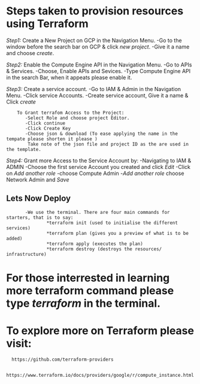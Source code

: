 # Steps taken to provision resources using Terraform

*Step1:* Create a New Project on GCP in the Navigation Menu.
           -Go to the window before the search bar on GCP & click *new project*.
           -Give it a name and choose *create*.

*Step2:* Enable the Compute Engine API in the Navigation Menu.
           -Go to APIs & Services.
           -Choose, Enable APIs and Sevices.
           -Type Compute Engine API in the search Bar, when it appeats please enable it.

*Step3:* Create a service account.
           -Go to IAM & Admin in the Navigation Menu.
           -Click service Accounts.
           -Create service account, Give it a name & Click *create*

        To Grant terrafom Access to the Project:
           -Select Role and choose project Editor.
           -Click continue
           -Click Create Key
           -Choose json & download (To ease applying the name in the tempate please shorten it please )
            Take note of the json file and project ID as the are used in the template.
        
*Step4:* Grant more Access to the Service Account  by:
           -Navigating to IAM & ADMIN
           -Choose the first service Account you created and click *Edit*
           -Click on *Add another role*
           -choose Compute Admin 
           -*Add another role* choose Network Admin and *Save*

## Lets Now Deploy
           -We use the terminal. There are four main commands for starters, that is to say:
                   *terraform init (used to initialise the different services)
                   *terraform plan (gives you a preview of what is to be added)
                   *terraform apply (executes the plan)
                   *terraform destroy (destroys the resources/ infrastructure)

# For those interrested in learning more terraform command please type *terraform* in the terminal.

# To explore more on Terraform please visit:
      https://github.com/terraform-providers 

      https://www.terraform.io/docs/providers/google/r/compute_instance.html
